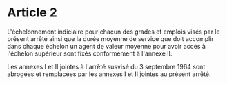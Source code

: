 # Article 2

L'échelonnement indiciaire pour chacun des grades et emplois visés par le présent arrêté ainsi que la durée moyenne de service que doit accomplir dans chaque échelon un agent de valeur moyenne pour avoir accès à l'échelon supérieur sont fixés conformément à l'annexe II.

Les annexes I et II jointes à l'arrêté susvisé du 3 septembre 1964 sont abrogées et remplacées par les annexes I et II jointes au présent arrêté.
